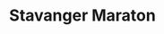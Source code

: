 ---
category: history
published: true
title: Stavanger Maraton
event_date: '2015-07-19'
distance: '21,098'
time: DNF
surface: Asphalt
country: NOR
link: 'http://stavangermarathon.no/'
---